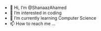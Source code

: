 - 👋 Hi, I’m @ShanaazAhamed
- 👀 I’m interested in coding 
- 🌱 I’m currently learning Computer Science
- 📫 How to reach me ...

<!---https://github.com/ShanaazAhamed/ShanaazAhamed
ShanaazAhamed/ShanaazAhamed is a ✨ special ✨ repository because its `README.md` (this file) appears on your GitHub profile.
You can click the Preview link to take a look at your changes.
--->

